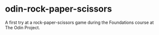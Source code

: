 # odin-rock-paper-scissors
A first try at a rock-paper-scissors game during the Foundations course at The Odin Project.